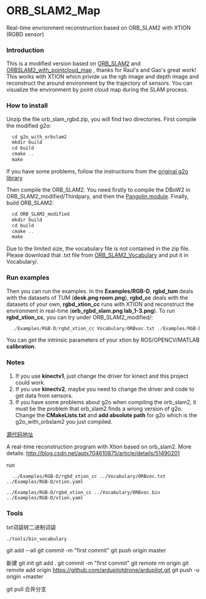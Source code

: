 # ORB_SLAM2_Map
Real-time envrionment reconstruction based on ORB_SLAM2 with XTION (RGBD sensor) <br>
 
### Introduction
This is a modified version based on [ORB_SLAM2](https://github.com/raulmur/ORB_SLAM2) and [ORBSLAM2_with_pointcloud_map](https://github.com/gaoxiang12/ORBSLAM2_with_pointcloud_map) , thanks for Raul's and Gao's great work! This works with XTION whicn privide us the rgb image and depth image and reconstruct the around environment by the trajectory of sensors. You can visualize the environment by point cloud map during the SLAM process. <br>

### How to install
Unzip the file orb_slam_rgbd.zip, you will find two directories. First compile the modified g2o: <br>
```c
  cd g2o_with_orbslam2
  mkdir build
  cd build
  cmake ..
  make 
```
If you have some problems, follow the instructions from the [original g2o library](https://github.com/RainerKuemmerle/g2o) <br>

Then compile the ORB_SLAM2. You need firstly to compile the DBoW2 in ORB_SLAM2_modified/Thirdpary, and then the [Pangolin module](https://github.com/stevenlovegrove/Pangolin). Finally, build ORB_SLAM2:
```c
  cd ORB_SLAM2_modified
  mkdir build
  cd build
  cmake ..
  make
```
Due to the limited size, the vocabulary file is not contained in the zip file. Please download that .txt file from [ORB_SLAM2_Vocabulary](https://github.com/raulmur/ORB_SLAM2/tree/master/Vocabulary) and put it in Vocabulary/.

### Run examples
Then you can run the examples. In the **Examples/RGB-D**, **rgbd_tum** deals with the datasets of TUM (**desk.png room.png**), **rgbd_cc** deals with the datasets of your own, **rgbd_xtion_cc** runs with XTION and reconstruct the environment in real-time (**orb_rgbd_slam.png lab_1-3.png**). To run **rgbd_xtion_cc**, you can try under ORB_SLAM2_modified/: <br>
```c
  ./Examples/RGB-D/rgbd_xtion_cc Vocabulary/ORBvoc.txt ./Examples/RGB-D/xtion.yaml
```
You can get the intrinsic parameters of your xtion by ROS/OPENCV/MATLAB **calibration**. <br>
 
### Notes
1. If you use **kinectv1**, just change the driver for kinect and this project could work. <br>
2. If you use **kinectv2**, maybe you need to change the driver and code to get data from sensors. <br>
3. If you have some problems about g2o when compiling the orb_slam2, it must be the problem that orb_slam2 finds a wrong version of g2o. Change the **CMakeLists.txt** and **add absolute path** for g2o which is the g2o_with_orbslam2 you just compiled.

[源代码地址](https://github.com/chaizheng2157/RGBD_ORB_SLAM2_RT.git) 

A real-time reconstruction program with Xtion based on orb_slam2.
More details: http://blog.csdn.net/aptx704610875/article/details/51490201

run 

	  ../Examples/RGB-D/rgbd_xtion_cc ../Vocabulary/ORBvoc.txt ../Examples/RGB-D/xtion.yaml

	../Examples/RGB-D/rgbd_xtion_cc ../Vocabulary/ORBvoc.bin ../Examples/RGB-D/xtion.yaml

### Tools
txt词袋转二进制词袋

 	./tools/bin_vocabulary
 	
git add --all
git commit -m "first commit"
git push origin master

新建
git init
git add .
git commit -m "first commit"
git remote rm origin
git remote add origin https://github.com/ardupilotdrone/ardupilot.git
git push -u origin +master 

git pull 合并分支